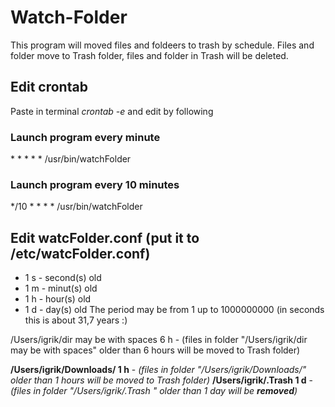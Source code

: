 # Watch-Folder
This program will moved files and foldeers to trash by schedule.
Files and folder move to Trash folder, files and folder in Trash will be deleted.

## Edit crontab
Paste in terminal *crontab -e* and edit by following

### Launch program every minute
\* * * * * /usr/bin/watchFolder
### Launch program every 10 minutes
\*/10 * * * * /usr/bin/watchFolder

## Edit watcFolder.conf (put it to /etc/watcFolder.conf)

* 1 s - second(s) old
* 1 m - minut(s) old
* 1 h - hour(s) old
* 1 d - day(s) old
The period may be from 1 up to 1000000000 (in seconds this is about 31,7 years :)

/Users/igrik/dir may be with spaces 6 h - (files in folder "/Users/igrik/dir may be with spaces" older than 6 hours will be moved to Trash folder)

**/Users/igrik/Downloads/ 1 h** - *(files in folder "/Users/igrik/Downloads/" older than 1 hours will be moved to Trash folder)*
**/Users/igrik/.Trash 1 d** - *(files in folder "/Users/igrik/.Trash " older than 1 day will be **removed**)*
